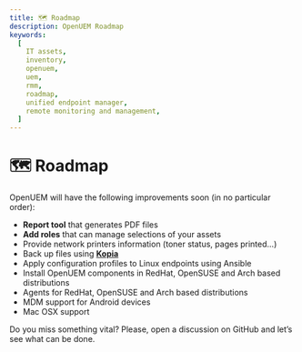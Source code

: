 ```yaml
---
title: 🗺️ Roadmap
description: OpenUEM Roadmap
keywords:
  [
    IT assets,
    inventory,
    openuem,
    uem,
    rmm,
    roadmap,
    unified endpoint manager,
    remote monitoring and management,
  ]
---
```


# 🗺️ Roadmap

OpenUEM will have the following improvements soon (in no particular order):

- **Report tool** that generates PDF files
- **Add roles** that can manage selections of your assets
- Provide network printers information (toner status, pages printed...)
- Back up files using [**Kopia**](https://kopia.io/)
- Apply configuration profiles to Linux endpoints using Ansible
- Install OpenUEM components in RedHat, OpenSUSE and Arch based distributions
- Agents for RedHat, OpenSUSE and Arch based distributions
- MDM support for Android devices
- Mac OSX support

Do you miss something vital? Please, open a discussion on GitHub and let’s see what can be done.
